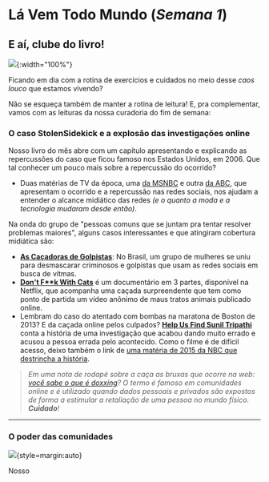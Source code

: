 # Lá Vem Todo Mundo (*Semana 1*)

## E aí, clube do livro!

![](https://media.tenor.com/images/cc942e8b96742d9ad33d9405a5c61539/tenor.gif){:width="100%"}

Ficando em dia com a rotina de exercícios e cuidados no meio desse *caos louco* que estamos vivendo?

Não se esqueça também de manter a rotina de leitura! E, pra complementar, vamos com as leituras da nossa curadoria do fim de semana:

### O caso StolenSidekick e a explosão das investigações online

Nosso livro do mês abre com um capítulo apresentando e explicando as repercussões do caso que ficou famoso nos Estados Unidos, em 2006. Que tal conhecer um pouco mais sobre a repercussão do ocorrido?

- Duas matérias de TV da época, uma [da MSNBC](https://www.youtube.com/watch?v=_IOq4o3kLuo) e outra [da ABC](https://www.youtube.com/watch?v=BDlYm3q0WuY), que apresentam o ocorrido e a repercussão nas redes sociais, nos ajudam a entender o alcance midiático das redes *(e o quanto a moda e a tecnologia mudaram desde então)*.

Na onda do grupo de "pessoas comuns que se juntam pra tentar resolver problemas maiores", alguns casos interessantes e que atingiram cobertura midiática são:

- **[As Caçadoras de Golpistas](https://g1.globo.com/fantastico/noticia/2020/01/05/cacadoras-de-golpistas-mulheres-desmascaram-criminosos-que-prometem-romance-na-web.ghtml)**: No Brasil, um grupo de mulheres se uniu para desmascarar criminosos e golpistas que usam as redes sociais em busca de vítmas.
- **[Don't F**k With Cats](https://www.netflix.com/title/81031373)** é um documentário em 3 partes, disponível na Netflix, que acompanha uma caçada surpreendente que tem como ponto de partida um vídeo anônimo de maus tratos animais publicado online.
- Lembram do caso do atentado com bombas na maratona de Boston de 2013? E da caçada online pelos culpados? **[Help Us Find Sunil Tripathi](https://www.youtube.com/watch?v=t2hkDeUwDwU)** conta a história de uma investigação que acabou dando muito errado e acusou a pessoa errada pelo acontecido. Como o filme é de difícil acesso, deixo também o link de [uma matéria de 2015 da NBC que destrincha a história](https://www.nbcnews.com/news/asian-america/wrongly-accused-boston-bombing-sunil-tripathys-story-now-being-told-n373141).

> *Em uma nota de rodapé sobre a caça as bruxas que ocorre na web: [você sabe o que é doxxing](https://canaltech.com.br/seguranca/o-que-e-doxxing-e-por-que-voce-deveria-se-importar-com-isso-72001/)? O termo é famoso em comunidades online e é utilizado quando dados pessoais e privados são expostos de forma a estimular a retaliação de uma pessoa no mundo físico. **Cuidado**!*

---

### O poder das comunidades

![](https://postgrain.com/wp-content/uploads/2018/01/giphy-6.gif){style=margin:auto}

Nosso 